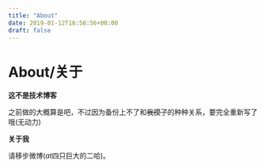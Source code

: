```yaml
---
title: "About"
date: 2019-01-12T16:58:56+08:00
draft: false
---
```

# About/关于
**这不是技术博客**

之前做的大概算是吧，不过因为备份上不了和<del>我摸了</del>的种种关系，要完全重新写了哦(无动力)

**关于我**

请移步微博(*at*四只巨大的二哈)。
